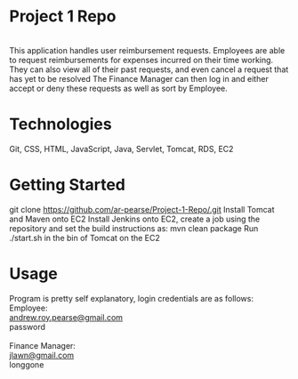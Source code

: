 # Project 1 Repo
 <br>
This application handles user reimbursement requests.  Employees are able to request reimbursements for expenses incurred on their time working.  They can also view all of their past requests, and even cancel a request that has yet to be resolved  The Finance Manager can then log in and either accept or deny these requests as well as sort by Employee.
<br>

# Technologies
Git, CSS, HTML, JavaScript, Java, Servlet, Tomcat, RDS, EC2
<br>

# Getting Started
git clone https://github.com/ar-pearse/Project-1-Repo/.git
Install Tomcat and Maven onto EC2
Install Jenkins onto EC2, create a job using the repository and set the build instructions as: mvn clean package
Run ./start.sh in the bin of Tomcat on the EC2
<br>

# Usage
Program is pretty self explanatory, login credentials are as follows:<br>
Employee:<br>
andrew.roy.pearse@gmail.com<br>
password<br>
<br>
Finance Manager:<br>
jlawn@gmail.com<br>
longgone<br>
